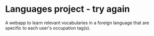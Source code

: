 # Languages project - try again
A webapp to learn relevant vocabularies in a foreign language that are specific to each user's occupation tag(s).

